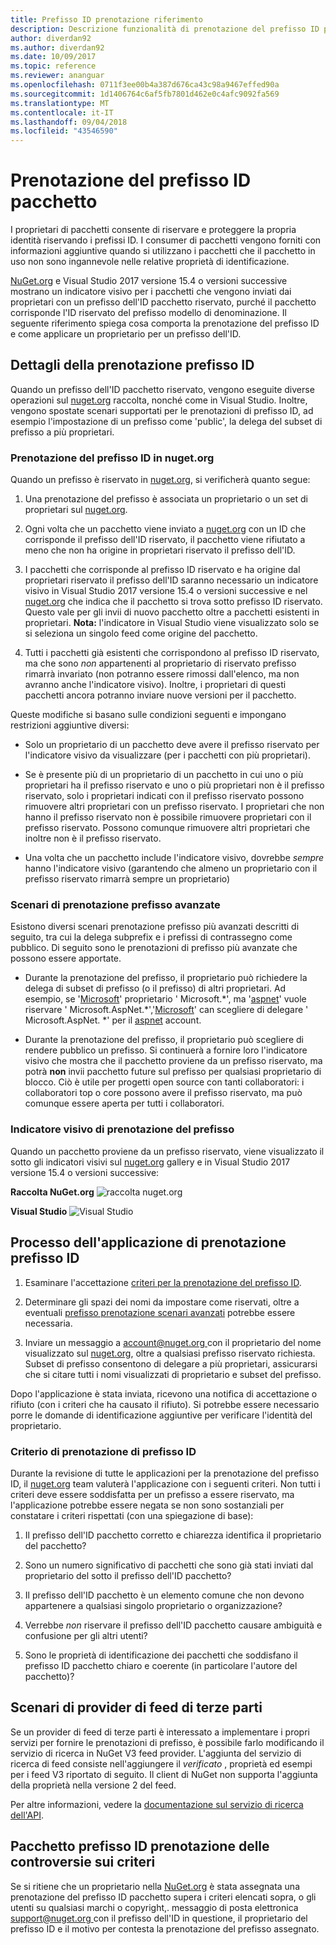 ```yaml
---
title: Prefisso ID prenotazione riferimento
description: Descrizione funzionalità di prenotazione del prefisso ID pacchetto e Guida autore.
author: diverdan92
ms.author: diverdan92
ms.date: 10/09/2017
ms.topic: reference
ms.reviewer: ananguar
ms.openlocfilehash: 0711f3ee00b4a387d676ca43c98a9467effed90a
ms.sourcegitcommit: 1d1406764c6af5fb7801d462e0c4afc9092fa569
ms.translationtype: MT
ms.contentlocale: it-IT
ms.lasthandoff: 09/04/2018
ms.locfileid: "43546590"
---
```

# <a name="package-id-prefix-reservation"></a>Prenotazione del prefisso ID pacchetto

I proprietari di pacchetti consente di riservare e proteggere la propria identità riservando i prefissi ID. I consumer di pacchetti vengono forniti con informazioni aggiuntive quando si utilizzano i pacchetti che il pacchetto in uso non sono ingannevole nelle relative proprietà di identificazione. 

[NuGet.org](https://www.nuget.org/) e Visual Studio 2017 versione 15.4 o versioni successive mostrano un indicatore visivo per i pacchetti che vengono inviati dai proprietari con un prefisso dell'ID pacchetto riservato, purché il pacchetto corrisponde l'ID riservato del prefisso modello di denominazione. Il seguente riferimento spiega cosa comporta la prenotazione del prefisso ID e come applicare un proprietario per un prefisso dell'ID.

## <a name="id-prefix-reservation-details"></a>Dettagli della prenotazione prefisso ID

Quando un prefisso dell'ID pacchetto riservato, vengono eseguite diverse operazioni sul [nuget.org](https://www.nuget.org/) raccolta, nonché come in Visual Studio. Inoltre, vengono spostate scenari supportati per le prenotazioni di prefisso ID, ad esempio l'impostazione di un prefisso come 'public', la delega del subset di prefisso a più proprietari.

### <a name="id-prefix-reservation-on-nugetorg"></a>Prenotazione del prefisso ID in nuget.org

Quando un prefisso è riservato in [nuget.org](https://www.nuget.org/), si verificherà quanto segue:

1. Una prenotazione del prefisso è associata un proprietario o un set di proprietari sul [nuget.org](https://www.nuget.org/).

1. Ogni volta che un pacchetto viene inviato a [nuget.org](https://www.nuget.org/) con un ID che corrisponde il prefisso dell'ID riservato, il pacchetto viene rifiutato a meno che non ha origine in proprietari riservato il prefisso dell'ID.

1. I pacchetti che corrisponde al prefisso ID riservato e ha origine dal proprietari riservato il prefisso dell'ID saranno necessario un indicatore visivo in Visual Studio 2017 versione 15.4 o versioni successive e nel [nuget.org](https://www.nuget.org/) che indica che il pacchetto si trova sotto prefisso ID riservato. Questo vale per gli invii di nuovo pacchetto oltre a pacchetti esistenti in proprietari. **Nota:** l'indicatore in Visual Studio viene visualizzato solo se si seleziona un singolo feed come origine del pacchetto.

1. Tutti i pacchetti già esistenti che corrispondono al prefisso ID riservato, ma che sono *non* appartenenti al proprietario di riservato prefisso rimarrà invariato (non potranno essere rimossi dall'elenco, ma non avranno anche l'indicatore visivo). Inoltre, i proprietari di questi pacchetti ancora potranno inviare nuove versioni per il pacchetto.

Queste modifiche si basano sulle condizioni seguenti e impongano restrizioni aggiuntive diversi:

- Solo un proprietario di un pacchetto deve avere il prefisso riservato per l'indicatore visivo da visualizzare (per i pacchetti con più proprietari).

- Se è presente più di un proprietario di un pacchetto in cui uno o più proprietari ha il prefisso riservato e uno o più proprietari non è il prefisso riservato, solo i proprietari indicati con il prefisso riservato possono rimuovere altri proprietari con un prefisso riservato. I proprietari che non hanno il prefisso riservato non è possibile rimuovere proprietari con il prefisso riservato. Possono comunque rimuovere altri proprietari che inoltre non è il prefisso riservato.

- Una volta che un pacchetto include l'indicatore visivo, dovrebbe *sempre* hanno l'indicatore visivo (garantendo che almeno un proprietario con il prefisso riservato rimarrà sempre un proprietario)

### <a name="advanced-prefix-reservation-scenarios"></a>Scenari di prenotazione prefisso avanzate

Esistono diversi scenari prenotazione prefisso più avanzati descritti di seguito, tra cui la delega subprefix e i prefissi di contrassegno come pubblico. Di seguito sono le prenotazioni di prefisso più avanzate che possono essere apportate. 

- Durante la prenotazione del prefisso, il proprietario può richiedere la delega di subset di prefisso (o il prefisso) di altri proprietari. Ad esempio, se '[Microsoft](https://www.nuget.org/profiles/microsoft)' proprietario ' Microsoft.\*', ma '[aspnet](https://www.nuget.org/profiles/aspnet)' vuole riservare ' Microsoft.AspNet.\*','[Microsoft](https://www.nuget.org/profiles/microsoft)' can scegliere di delegare ' Microsoft.AspNet. \*' per il [aspnet](https://www.nuget.org/profiles/aspnet) account.

- Durante la prenotazione del prefisso, il proprietario può scegliere di rendere pubblico un prefisso. Si continuerà a fornire loro l'indicatore visivo che mostra che il pacchetto proviene da un prefisso riservato, ma potrà **non** invii pacchetto future sul prefisso per qualsiasi proprietario di blocco. Ciò è utile per progetti open source con tanti collaboratori: i collaboratori top o core possono avere il prefisso riservato, ma può comunque essere aperta per tutti i collaboratori. 

### <a name="prefix-reservation-visual-indicator"></a>Indicatore visivo di prenotazione del prefisso

Quando un pacchetto proviene da un prefisso riservato, viene visualizzato il sotto gli indicatori visivi sul [nuget.org](https://www.nuget.org/) gallery e in Visual Studio 2017 versione 15.4 o versioni successive:

**Raccolta NuGet.org**
![raccolta nuget.org](media/nuget-gallery-reserved-prefix.png)

**Visual Studio**
![Visual Studio](media/visual-studio-reserved-prefix.png)

## <a name="id-prefix-reservation-application-process"></a>Processo dell'applicazione di prenotazione prefisso ID

1. Esaminare l'accettazione [criteri per la prenotazione del prefisso ID](#id-prefix-reservation-criteria).

2. Determinare gli spazi dei nomi da impostare come riservati, oltre a eventuali [prefisso prenotazione scenari avanzati](#advanced-prefix-reservation-scenarios) potrebbe essere necessaria.

3. Inviare un messaggio a [ account@nuget.org ](mailto:account@nuget.org) con il proprietario del nome visualizzato sul [nuget.org](https://www.nuget.org/), oltre a qualsiasi prefisso riservato richiesta. Subset di prefisso consentono di delegare a più proprietari, assicurarsi che si citare tutti i nomi visualizzati di proprietario e subset del prefisso.

Dopo l'applicazione è stata inviata, ricevono una notifica di accettazione o rifiuto (con i criteri che ha causato il rifiuto). Si potrebbe essere necessario porre le domande di identificazione aggiuntive per verificare l'identità del proprietario.

### <a name="id-prefix-reservation-criteria"></a>Criterio di prenotazione di prefisso ID

Durante la revisione di tutte le applicazioni per la prenotazione del prefisso ID, il [nuget.org](https://www.nuget.org/) team valuterà l'applicazione con i seguenti criteri. Non tutti i criteri deve essere soddisfatta per un prefisso a essere riservato, ma l'applicazione potrebbe essere negata se non sono sostanziali per constatare i criteri rispettati (con una spiegazione di base):

1. Il prefisso dell'ID pacchetto corretto e chiarezza identifica il proprietario del pacchetto?

1. Sono un numero significativo di pacchetti che sono già stati inviati dal proprietario del sotto il prefisso dell'ID pacchetto?

1. Il prefisso dell'ID pacchetto è un elemento comune che non devono appartenere a qualsiasi singolo proprietario o organizzazione?

1. Verrebbe *non* riservare il prefisso dell'ID pacchetto causare ambiguità e confusione per gli altri utenti?

1. Sono le proprietà di identificazione dei pacchetti che soddisfano il prefisso ID pacchetto chiaro e coerente (in particolare l'autore del pacchetto)?

## <a name="third-party-feed-provider-scenarios"></a>Scenari di provider di feed di terze parti

Se un provider di feed di terze parti è interessato a implementare i propri servizi per fornire le prenotazioni di prefisso, è possibile farlo modificando il servizio di ricerca in NuGet V3 feed provider. L'aggiunta del servizio di ricerca di feed consiste nell'aggiungere il *verificato* , proprietà ed esempi per i feed V3 riportato di seguito. Il client di NuGet non supporta l'aggiunta della proprietà nella versione 2 del feed.

Per altre informazioni, vedere la [documentazione sul servizio di ricerca dell'API](../api/search-query-service-resource.md).

## <a name="package-id-prefix-reservation-dispute-policy"></a>Pacchetto prefisso ID prenotazione delle controversie sui criteri
Se si ritiene che un proprietario nella [NuGet.org](https://www.nuget.org) è stata assegnata una prenotazione del prefisso ID pacchetto supera i criteri elencati sopra, o gli utenti su qualsiasi marchi o copyright,. messaggio di posta elettronica [ support@nuget.org ](mailto:support@nuget.org)con il prefisso dell'ID in questione, il proprietario del prefisso ID e il motivo per contesta la prenotazione del prefisso assegnato.

